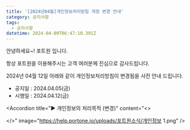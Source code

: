 ```yaml
---
title: '[2024년04월]개인정보처리방침 개정 변경 안내'
category: 공지사항
tags:
  - 공지사항
datetime: 2024-04-09T06:47:10.391Z
---
```


안녕하세요\~! 포트원 입니다.

항상 포트원을 이용해주시는 고객 여러분께 진심으로 감사드립니다.

2024년 04월 12일 아래와 같이 개인정보처리방침이 변경됨을 사전 안내 드립니다.

- 공지일 : 2024.04.05(금)
- 시행일 : 2024.04.12(금)

<Highlight text="변경 및 추가내용" />

<Accordion title="▶ 개인정보의 처리목적 (변경)" content="<>

</>" image="https://help.portone.io/uploads/포트원소식/개인정보 1.png" />

<Accordion title="▶ 개인정보의 전달 (변경)" image="https://help.portone.io/uploads/포트원소식/개인정보 2.png" />

<Accordion title="▶ 수집하는 개인정보의 항목 (추가) " image="https://help.portone.io/uploads/개인정보 3.png" />

<Accordion title="▶ 개인정보의 제 3자 제공 (변경)" image="https://help.portone.io/uploads/개인정보 4.png" />

<Accordion title="▶ 개인정보 처리의 위탁 / 국외 이전 (변경)" image="https://help.portone.io/uploads/포트원소식/개인정보 5.png" />

<Accordion title="▶ 개인정보의 처리 및 보유기간 (변경)" image="https://help.portone.io/uploads/포트원소식/개인정보 6.png" />

<Accordion title="▶ 개인정보의 파기에 관한 사항 (변경)" image="https://help.portone.io/uploads/포트원소식/개인정보 7.png" />

<Accordion title="▶ 개인정보 자동 수집 장치의 설치, 운영 및 그 거부에 관한 사항 (변경)" image="https://help.portone.io/uploads/포트원소식/개인정보 8.png" />

<Accordion title="▶ 개인정보 보호를 위한 기술적/ 관리적 보호대책  (변경)" image="https://help.portone.io/uploads/포트원소식/개인정보 9.png" />

<Accordion title="▶ 개인정보 보호 전담부서 (변경)" image="https://help.portone.io/uploads/포트원소식/개인정보 10.png" />
